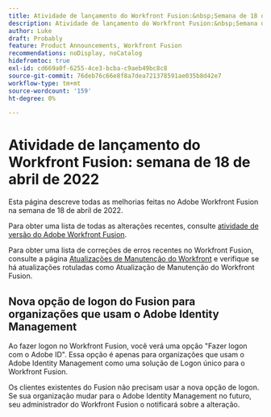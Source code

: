 ```yaml
---
title: Atividade de lançamento do Workfront Fusion:&nbsp;Semana de 18 de abril de 2022
description: Atividade de lançamento do Workfront Fusion:&nbsp;Semana de 18 de abril de 2022
author: Luke
draft: Probably
feature: Product Announcements, Workfront Fusion
recommendations: noDisplay, noCatalog
hidefromtoc: true
exl-id: cd669a0f-6255-4ce3-bcba-c9aeb49bc8c8
source-git-commit: 76deb76c66e8f8a7dea721378591ae035b8d42e7
workflow-type: tm+mt
source-wordcount: '159'
ht-degree: 0%

---
```


# Atividade de lançamento do Workfront Fusion: semana de 18 de abril de 2022

Esta página descreve todas as melhorias feitas no Adobe Workfront Fusion na semana de 18 de abril de 2022.

Para obter uma lista de todas as alterações recentes, consulte [atividade de versão do Adobe Workfront Fusion](../../../product-announcements/product-releases/fusion-release-activity/fusion-release-activity.md).

Para obter uma lista de correções de erros recentes no Workfront Fusion, consulte a página [Atualizações de Manutenção do Workfront](https://experienceleague.adobe.com/docs/workfront-known-issues/releases/current-updates.html) e verifique se há atualizações rotuladas como Atualização de Manutenção do Workfront Fusion.

## Nova opção de logon do Fusion para organizações que usam o Adobe Identity Management

Ao fazer logon no Workfront Fusion, você verá uma opção &quot;Fazer logon com o Adobe ID&quot;. Essa opção é apenas para organizações que usam o Adobe Identity Management como uma solução de Logon único para o Workfront Fusion.

Os clientes existentes do Fusion não precisam usar a nova opção de logon. Se sua organização mudar para o Adobe Identity Management no futuro, seu administrador do Workfront Fusion o notificará sobre a alteração.
